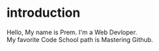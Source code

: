 introduction
==========
Hello, My name is Prem. I'm a Web Devloper.  
My favorite Code School path is Mastering Github.
